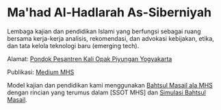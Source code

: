 # Ma'had Al-Hadlarah As-Siberniyah

Lembaga kajian dan pendidikan Islami yang berfungsi sebagai ruang bersama kerja-kerja analisis, rekomendasi, dan advokasi kebijakan, etika, dan tata kelola teknologi baru (emerging tech).

Alamat: [Pondok Pesantren Kali Opak Piyungan Yogyakarta](https://maps.app.goo.gl/h9FK69uaM7BX7JWa9)

Publikasi: [Medium MHS](https://medium.com/mahad-al-hadlarah-as-siberniyah)

Model kajian dan pendidikan kami menggunakan [Bahtsul Masail ala MHS]() dengan rincian yang terumus dalam [SSOT MHS] dan [Simulasi Bahtsul Masail]().

